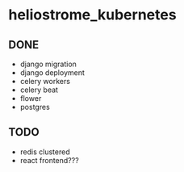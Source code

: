 # heliostrome_kubernetes

## DONE 
* django migration
* django deployment
* celery workers 
* celery  beat
* flower
* postgres

## TODO
* redis clustered
* react frontend???
